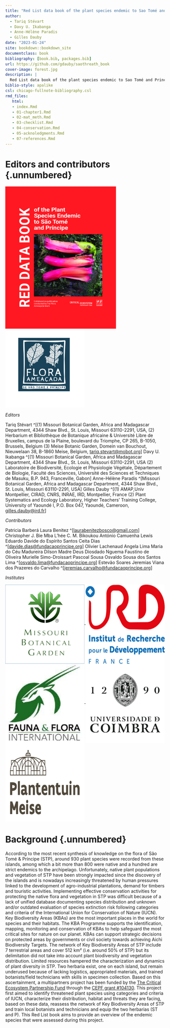 ```yaml
--- 
title: "Red List data book of the plant species endemic to Sao Tomé and Principe"
author:
  - Tariq Stévart
  - Davy U. Ikabanga
  - Anne-Hélène Paradis
  - Gilles Dauby
date: "2023-01-24"
site: bookdown::bookdown_site
documentclass: book
bibliography: [book.bib, packages.bib]
url: https://github.com/gdauby/saothreath_book
cover-image: forest.jpg
description: |
  Red List data book of the plant species endemic to Sao Tomé and Principe
biblio-style: apalike
csl: chicago-fullnote-bibliography.csl
rmd_files:
   html:
   - index.Rmd
   - 01-chapter1.Rmd
   - 02-mat_meth.Rmd
   - 03-checklist.Rmd
   - 04-conservation.Rmd
   - 05-acknoledgments.Rmd
   - 07-references.Rmd
---
```






# Editors and contributors {.unnumbered}


<img src="images/front_page.png" alt="" width="350" height="450" align="middle">


<a href="https://cepf-stp-threat-flora.netlify.app/">
<img src="images/logo_post.png" alt="" width="250" height="250" align="middle">
</a>

_Editors_

Tariq Stévart ^[(1) Missouri Botanical Garden, Africa and Madagascar Department, 4344 Shaw Blvd., St. Louis, Missouri 63110-2291, USA, (2) Herbarium et Bibliothèque de Botanique africaine & Université Libre de Bruxelles, campus de la Plaine, boulevard du Triomphe, CP 265, B-1050, Brussels, Belgium (3) Meise Botanic Garden, Domein van Bouchout, Nieuwelaan 38, B-1860 Meise, Belgium, tariq.stevart@mobot.org]
Davy U. Ikabanga ^[(1) Missouri Botanical Garden, Africa and Madagascar Department, 4344 Shaw Blvd., St. Louis, Missouri 63110-2291, USA (2) Laboratoire de Biodiversité, Ecologie et Physiologie Végétale, Département de Biologie, Faculté des Sciences, Université des Sciences et Techniques de Masuku, B.P. 943, Franceville, Gabon]
Anne-Hélène Paradis ^[Missouri Botanical Garden, Africa and Madagascar Department, 4344 Shaw Blvd., St. Louis, Missouri 63110-2291, USA]
Gilles Dauby ^[(1) AMAP,Univ Montpellier, CIRAD, CNRS, INRAE, IRD, Montpellier, France (2) Plant Systematics and Ecology Laboratory, Higher Teachers’ Training College, University of Yaoundé I, P.O. Box 047, Yaoundé, Cameroon, gilles.dauby@ird.fr]


_Contributors_

Patricia Barberá
Laura Benitez ^[laurabenitezbosco@gmail.com]
Christopher J. Bie Mba
L’hée C. M. Bikoukou
António Camuenha
Lewis Eduardo
Davide do Espírito Santos Ceita Dias ^[davide.dias@fundacaoprincipe.org]
Olivier Lachenaud
Angela Lima
Maria do Céu Madureira
Dilson Madre Deus
Diosdado Nguema
Faustino de Oliveira
Murielle Simo-Droissart
Pascoal Sousa
Osvaldo Sousa dos Santos Lima ^[osvaldo.lima@fundacaoprincipe.org]
Estevão Soares
Jeremias Viana dos Prazeres do Carvalho ^[jeremias.carvalho@fundacaoprincipe.org] 


_Institutes_

<a href="https://www.missouribotanicalgarden.org/">
<img src="images/mbg.png" alt="" width="250" height="250" align="middle">
</a>

<a href="https://www.ird.fr/">
<img src="images/ird.png" alt="" width="250" height="250" align="middle">
</a>

<a href="https://www.ird.fr/">
<img src="images/ffi.jpg" alt="" width="250" height="250" align="middle">
</a>

<a href="https://www.uc.pt/">
<img src="images/coimbra.png" alt="" width="250" height="250" align="middle">
</a>

<a href="http://www.br.fgov.be/">
<img src="images/BR.png" alt="" width="250" height="250" align="middle">
</a>


# Background {.unnumbered}

According to the most recent synthesis of knowledge on the flora of São Tomé & Príncipe (STP), around 930 plant species were recorded from these islands, among which a bit more than 800 were native and a hundred are strict endemics to the archipelago.
Unfortunately, native plant populations and vegetation of STP have been strongly impacted since the discovery of the islands and is nowadays increasingly threatened by human pressures linked to the development of agro-industrial plantations, demand for timbers and touristic activities.
Implementing effective conservation activities for protecting the native flora and vegetation in STP was difficult because of a lack of unified database documenting species distribution and unknown and/or outdated evaluation of species extinction risk following categories and criteria of the International Union for Conservation of Nature (IUCN). 
Key Biodiversity Areas (KBAs) are the most important places in the world for species and their habitats. The KBA Programme supports the identification, mapping, monitoring and conservation of KBAs to help safeguard the most critical sites for nature on our planet. KBAs can support strategic decisions on protected areas by governments or civil society towards achieving Aichi Biodiversity Targets. The network of Key Biodiversity Areas of STP include 7 terrestrial areas and cover 512 km² (i.e. around 50% of STP) but its delimitation did not take into account plant biodiversity and vegetation distribution. 
Limited resources hampered the characterization and dynamics of plant diversity in STP. Two herbaria exist, one on each island, but remain underused because of lacking logistics, appropriated materials, and trained botanists/field technicians with skills in specimen collection.
Based on this ascertainment, a multipartners project has been funded by the [The Critical Ecosystem Partnership Fund](https://www.cepf.net/) through the [CEPF grant #104130](https://www.cepf.net/grants/grantee-projects/characterization-threatened-flora-sao-tome-and-principe). This project first aimed to identify threatened plant species using categories and criteria of IUCN, characterize their distribution, habitat and threats they are facing, based on these data, reassess the network of Key Biodiversity Areas of STP and train local botanists and technicians and equip the two herbarias (ST and P). 
This Red List book aims to provide an overview of the endemic species that were assessed during this project. 




